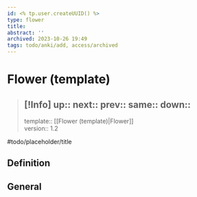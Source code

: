```yaml
---
id: <% tp.user.createUUID() %>
type: flower
title:
abstract: ''
archived: 2023-10-26 19:49
tags: todo/anki/add, access/archived
---
```


# Flower (template)

> [!Info]
> up::
> next::
> prev::
> same::
> down::
> ---
> template:: [[Flower (template)|Flower]]  
> version:: 1.2

#todo/placeholder/title 

## Definition

## General

